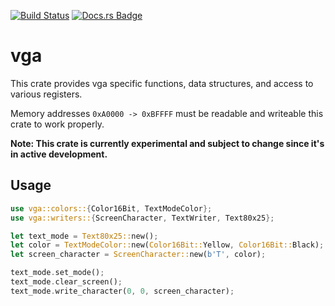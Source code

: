 [![Build Status](https://github.com/rust-osdev/vga/workflows/Build/badge.svg)](https://github.com/rust-osdev/vga/actions?query=workflow%3ABuild) [![Docs.rs Badge](https://docs.rs/vga/badge.svg)](https://docs.rs/vga/)

# vga
This crate provides vga specific functions, data structures,
and access to various registers.

Memory addresses `0xA0000 -> 0xBFFFF` must be readable and writeable
this crate to work properly.

**Note: This crate is currently experimental and subject to change since it's in active development.**

## Usage
```rust
use vga::colors::{Color16Bit, TextModeColor};
use vga::writers::{ScreenCharacter, TextWriter, Text80x25};

let text_mode = Text80x25::new();
let color = TextModeColor::new(Color16Bit::Yellow, Color16Bit::Black);
let screen_character = ScreenCharacter::new(b'T', color);

text_mode.set_mode();
text_mode.clear_screen();
text_mode.write_character(0, 0, screen_character);
```
